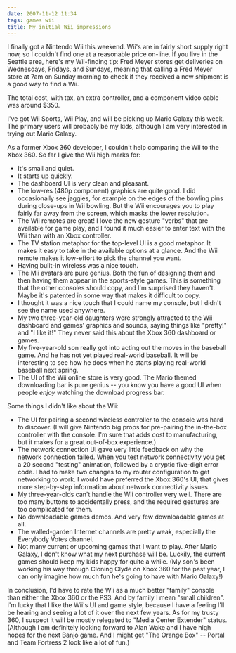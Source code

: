 ```yaml
---
date: 2007-11-12 11:34
tags: games wii
title: My initial Wii impressions
---
```


I finally got a Nintendo Wii this weekend. Wii's are in fairly short supply
right now, so I couldn't find one at a reasonable price on-line. If you live
in the Seattle area, here's my Wii-finding tip: Fred Meyer stores get
deliveries on Wednesdays, Fridays, and Sundays, meaning that calling a Fred
Meyer store at 7am on Sunday morning to check if they received a new shipment
is a good way to find a Wii.

The total cost, with tax, an extra controller,
and a component video cable was around $350.

I've got Wii Sports, Wii Play,
and will be picking up Mario Galaxy this week. The primary users will probably
be my kids, although I am very interested in trying out Mario Galaxy.

As a
former Xbox 360 developer, I couldn't help comparing the Wii to the Xbox 360.
So far I give the Wii high marks for:

* It's small and quiet.
* It starts up quickly.
* The dashboard UI is very clean and pleasant.
* The low-res (480p component) graphics are quite good. I did occasionally see jaggies, for example on the edges of the bowling pins during close-ups in Wii bowling. But the Wii encourages you to play fairly far away from the screen, which masks the lower resolution.
* The Wii remotes are great! I love the new gesture "verbs" that are available for game play, and I found it much easier to enter text with the Wii than with an Xbox controller.
* The TV station metaphor for the top-level UI is a good metaphor. It makes it easy to take in the available options at a glance. And the Wii remote makes it low-effort to pick the channel you want.
* Having built-in wireless was a nice touch.
* The Mii avatars are pure genius. Both the fun of designing them and then having them appear in the sports-style games. This is something that the other consoles should copy, and I'm surprised they haven't. Maybe it's patented in some way that makes it difficult to copy.
* I thought it was a nice touch that I could name my console, but I didn't see the name used anywhere.
* My two three-year-old daughters were strongly attracted to the Wii dashboard and games' graphics and sounds, saying things like "pretty!" and "I like it!" They never said this about the Xbox 360 dashboard or games.
* My five-year-old son really got into acting out the moves in the baseball game. And he has not yet played real-world baseball. It will be interesting to see how he does when he starts playing real-world baseball next spring.
* The UI of the Wii online store is very good. The Mario themed downloading bar is pure genius -- you know you have a good UI when people _enjoy_ watching the download progress bar.

Some things I didn't like about the Wii:

* The UI for pairing a second wireless controller to the console was hard to discover. (I will give Nintendo big props for pre-pairing the in-the-box controller with the console. I'm sure that adds cost to manufacturing, but it makes for a great out-of-box experience.)
* The network connection UI gave very little feedback on why the network connection failed. When you test network connectivity you get a 20 second "testing" animation, followed by a cryptic five-digit error code. I had to make two changes to my router configuration to get networking to work. I would have preferred the Xbox 360's UI, that gives more step-by-step information about network connectivity issues.
* My three-year-olds can't handle the Wii controller very well. There are too many buttons to accidentally press, and the required gestures are too complicated for them.
* No downloadable games demos. And very few downloadable games at all.
* The walled-garden Internet channels are pretty weak, especially the Everybody Votes channel.
* Not many current or upcoming games that I want to play. After Mario Galaxy, I don't know what my next purchase will be. Luckily, the current games should keep my kids happy for quite a while. (My son's been working his way through Cloning Clyde on Xbox 360 for the past year, I can only imagine how much fun he's going to have with Mario Galaxy!)

In conclusion, I'd have to rate the Wii as a much better "family" console than
either the Xbox 360 or the PS3. And by family I mean "small children". I'm
lucky that I like the Wii's UI and game style, because I have a feeling I'll
be hearing and seeing a lot of it over the next few years. As for my trusty
360, I suspect it will be mostly relegated to "Media Center Extender" status.
(Although I am definitely looking forward to Alan Wake and I have high hopes
for the next Banjo game. And I might get "The Orange Box" -- Portal and Team
Fortress 2 look like a lot of fun.)

